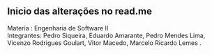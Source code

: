 ## Inicio das alterações no read.me

Materia : Engenharia de Software II </br>
Integrantes: Pedro Siqueira, Eduardo Amarante, Pedro Mendes Lima, Vicenzo Rodrigues Goulart, Vitor Macedo, Marcelo Ricardo Lemes .
